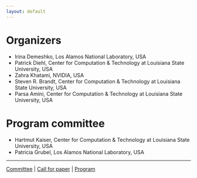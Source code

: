 ```yaml
---
layout: default
---
```


# Organizers

* Irina Demeshko, Los Alamos National Laboratory, USA
* Patrick Diehl, Center for Computation & Technology at Louisiana State University, USA
* Zahra Khatami, NVIDIA, USA
* Steven R. Brandt, Center for Computation & Technology at Louisiana State University, USA
* Parsa Amini, Center for Computation & Technology at Louisiana State University, USA

# Program committee 

* Hartmut Kaiser, Center for Computation & Technology at Louisiana State University, USA
* Patricia Grubel, Los Alamos National Laboratory, USA 

---

[Committee](./committee.html) | [Call for paper](./paper.html) | [Program](./program.html)
